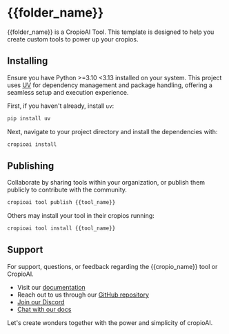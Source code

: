 # {{folder_name}}

{{folder_name}} is a CropioAI Tool. This template is designed to help you create
custom tools to power up your cropios.

## Installing

Ensure you have Python >=3.10 <3.13 installed on your system. This project
uses [UV](https://docs.astral.sh/uv/) for dependency management and package
handling, offering a seamless setup and execution experience.

First, if you haven't already, install `uv`:

```bash
pip install uv
```

Next, navigate to your project directory and install the dependencies with:

```bash
cropioai install
```

## Publishing

Collaborate by sharing tools within your organization, or publish them publicly
to contribute with the community.

```bash
cropioai tool publish {{tool_name}}
```

Others may install your tool in their cropios running:

```bash
cropioai tool install {{tool_name}}
```

## Support

For support, questions, or feedback regarding the {{cropio_name}} tool or CropioAI.

- Visit our [documentation](https://docs.cropio.in)
- Reach out to us through our [GitHub repository](https://github.com/joaomdmoura/cropioai)
- [Join our Discord](https://discord.com/invite/X4JWnZnxPb)
- [Chat with our docs](https://chatg.pt/DWjSBZn)

Let's create wonders together with the power and simplicity of cropioAI.
